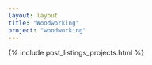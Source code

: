 ```yaml
---
layout: layout
title: "Woodworking"
project: "woodworking"
---
```

{% include post_listings_projects.html %}
